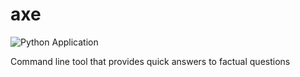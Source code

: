 # axe
![Python Application](https://github.com/krishxmatta/axe/actions/workflows/python-app.yml/badge.svg)

Command line tool that provides quick answers to factual questions
